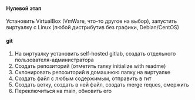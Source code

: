 #### Нулевой этап
Установить VirtualBox (VmWare, что-то другое на выбор), запустить виртуалку с Linux (любой дистрибутив без графики, Debian/CentOS)
#### git
1) На виртуалку установить self-hosted gitlab, создать отдельного пользователя-администратора
2) Создать репозиторий (отметить галку initialize with readme)
3) Склонировать репозиторий в домашнюю папку на виртуалке
4) Создать файл с любым содержимым, отправить в гит
4) Создать ветку, создать в ней файл, создать merge reques, смержить
5) Переключиться на main, обновить его 
